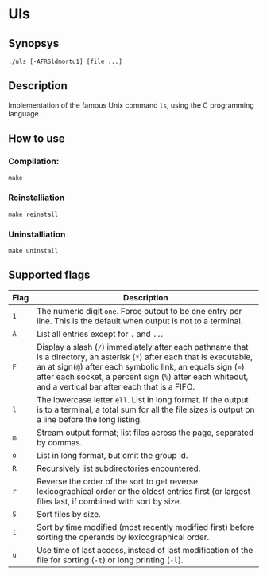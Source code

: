 # Uls

## Synopsys

    ./uls [-AFRSldmortu1] [file ...]

## Description

Implementation of the famous Unix command ```ls```, using the C programming
language.

## How to use

### Compilation:

    make

### Reinstalliation

    make reinstall

### Uninstalliation

    make uninstall

## Supported flags
 
|Flag|Description|
|----|------------------------------------------------------------------------|
|```1```|The numeric digit ```one```. Force output to be one entry per line. This is the default when output is not to a terminal.|
|```A```|List all entries except for ```.``` and ```..```.|
|```F```|Display a slash (```/```) immediately after each pathname that is a directory, an asterisk (```*```) after each that is executable, an at sign(```@```) after each symbolic link, an equals sign (```=```) after each socket, a percent sign (```%```) after each whiteout, and a vertical bar after each that is a FIFO.|
|```l```|The lowercase letter ```ell```. List in long format. If the output is to a terminal, a total sum for all the file sizes is output on a line before  the long listing.|
|```m```|Stream output format; list files across the page, separated by   commas.|
|```o```|List in long format, but omit the group id.|
|```R```|Recursively list subdirectories encountered.|
|```r```|Reverse the order of the sort to get reverse lexicographical order or the oldest entries first (or largest files last, if combined with sort by size.|
|```S```|Sort files by size.|
|```t```|Sort by time modified (most recently modified first) before sorting  the operands by lexicographical order.|
|```u```|Use time of last access, instead of last modification of the file for sorting (```-t```) or long printing (```-l```).|
